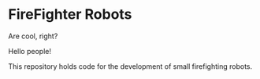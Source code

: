 # FireFighter Robots
Are cool, right?

Hello people!

This repository holds code for the development of small firefighting robots.

